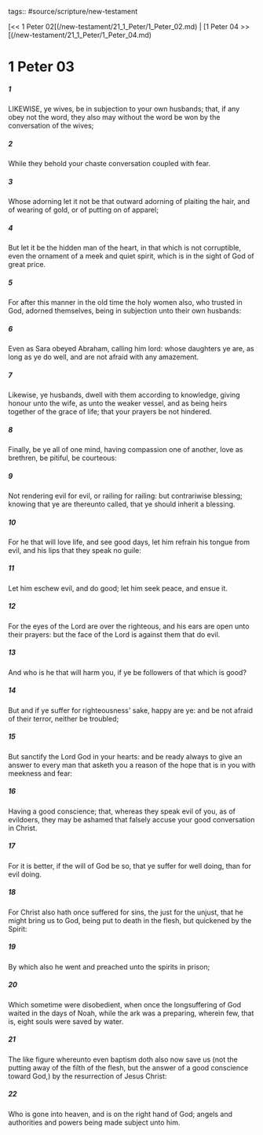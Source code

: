 tags:: #source/scripture/new-testament

[<< 1 Peter 02[(/new-testament/21_1_Peter/1_Peter_02.md) | [1 Peter 04 >>[(/new-testament/21_1_Peter/1_Peter_04.md)

# 1 Peter 03

##### 1

LIKEWISE, ye wives, be in subjection to your own husbands; that, if any obey not the word, they also may without the word be won by the conversation of the wives;

##### 2

While they behold your chaste conversation coupled with fear.

##### 3

Whose adorning let it not be that outward adorning of plaiting the hair, and of wearing of gold, or of putting on of apparel;

##### 4

But let it be the hidden man of the heart, in that which is not corruptible, even the ornament of a meek and quiet spirit, which is in the sight of God of great price.

##### 5

For after this manner in the old time the holy women also, who trusted in God, adorned themselves, being in subjection unto their own husbands:

##### 6

Even as Sara obeyed Abraham, calling him lord: whose daughters ye are, as long as ye do well, and are not afraid with any amazement.

##### 7

Likewise, ye husbands, dwell with them according to knowledge, giving honour unto the wife, as unto the weaker vessel, and as being heirs together of the grace of life; that your prayers be not hindered.

##### 8

Finally, be ye all of one mind, having compassion one of another, love as brethren, be pitiful, be courteous:

##### 9

Not rendering evil for evil, or railing for railing: but contrariwise blessing; knowing that ye are thereunto called, that ye should inherit a blessing.

##### 10

For he that will love life, and see good days, let him refrain his tongue from evil, and his lips that they speak no guile:

##### 11

Let him eschew evil, and do good; let him seek peace, and ensue it.

##### 12

For the eyes of the Lord are over the righteous, and his ears are open unto their prayers: but the face of the Lord is against them that do evil.

##### 13

And who is he that will harm you, if ye be followers of that which is good?

##### 14

But and if ye suffer for righteousness' sake, happy are ye: and be not afraid of their terror, neither be troubled;

##### 15

But sanctify the Lord God in your hearts: and be ready always to give an answer to every man that asketh you a reason of the hope that is in you with meekness and fear:

##### 16

Having a good conscience; that, whereas they speak evil of you, as of evildoers, they may be ashamed that falsely accuse your good conversation in Christ.

##### 17

For it is better, if the will of God be so, that ye suffer for well doing, than for evil doing.

##### 18

For Christ also hath once suffered for sins, the just for the unjust, that he might bring us to God, being put to death in the flesh, but quickened by the Spirit:

##### 19

By which also he went and preached unto the spirits in prison;

##### 20

Which sometime were disobedient, when once the longsuffering of God waited in the days of Noah, while the ark was a preparing, wherein few, that is, eight souls were saved by water.

##### 21

The like figure whereunto even baptism doth also now save us (not the putting away of the filth of the flesh, but the answer of a good conscience toward God,) by the resurrection of Jesus Christ:

##### 22

Who is gone into heaven, and is on the right hand of God; angels and authorities and powers being made subject unto him.
